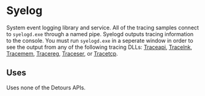 Syelog
======

System event logging library and service. All of the tracing samples
connect to `syelogd.exe` through a named pipe. Syelogd outputs tracing
information to the console. You must run `syelogd.exe` in a seperate
window in order to see the output from any of the following tracing
DLLs: [Traceapi](SampleTraceapi), [Tracelnk](SampleTracelnk),
[Tracemem](SampleTracemem), [Tracereg](SampleTracereg),
[Traceser](SampleTraceser), or [Tracetcp](SampleTracetcp).

Uses
----

Uses none of the Detours APIs.
